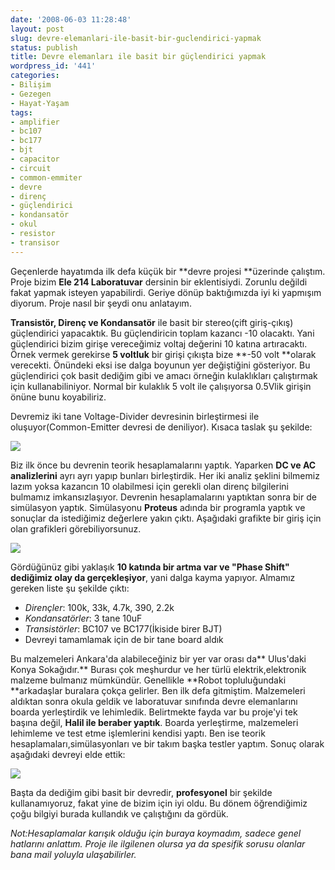 ```yaml
---
date: '2008-06-03 11:28:48'
layout: post
slug: devre-elemanlari-ile-basit-bir-guclendirici-yapmak
status: publish
title: Devre elemanları ile basit bir güçlendirici yapmak
wordpress_id: '441'
categories:
- Bilişim
- Gezegen
- Hayat-Yaşam
tags:
- amplifier
- bc107
- bc177
- bjt
- capacitor
- circuit
- common-emmiter
- devre
- direnç
- güçlendirici
- kondansatör
- okul
- resistor
- transisor
---
```


Geçenlerde hayatımda ilk defa küçük bir **devre projesi **üzerinde çalıştım. Proje bizim **Ele 214 Laboratuvar** dersinin bir eklentisiydi. Zorunlu değildi fakat yapmak isteyen yapabilirdi. Geriye dönüp baktığımızda iyi ki yapmışım diyorum. Proje nasıl bir şeydi onu anlatayım.

**Transistör, Direnç ve Kondansatör** ile basit bir stereo(çift giriş-çıkış) güçlendirici yapacaktık. Bu güçlendiricin toplam kazancı -10 olacaktı. Yani güçlendirici bizim girişe vereceğimiz voltaj değerini 10 katına artıracaktı. Örnek vermek gerekirse **5 voltluk** bir girişi çıkışta bize **-50 volt **olarak verecekti. Önündeki eksi ise dalga boyunun yer değiştiğini gösteriyor. Bu güçlendirici çok basit dediğim gibi ve amacı örneğin kulaklıkları çalıştırmak için  kullanabiliniyor. Normal bir kulaklık 5 volt ile çalışıyorsa 0.5Vlik girişin önüne bunu koyabiliriz. 


Devremiz iki tane Voltage-Divider devresinin birleştirmesi ile oluşuyor(Common-Emitter devresi de deniliyor). Kısaca taslak şu şekilde:

![](http://blog.arsln.org/image/devresema1.jpg)

Biz ilk önce bu devrenin teorik hesaplamalarını yaptık. Yaparken **DC ve AC analizlerini** ayrı ayrı yapıp bunları birleştirdik. Her iki analiz şeklini bilmemiz lazım yoksa kazancın 10 olabilmesi için gerekli olan direnç bilgilerini bulmamız imkansızlaşıyor. Devrenin hesaplamalarını yaptıktan sonra bir de simülasyon yaptık. Simülasyonu **Proteus** adında bir programla yaptık ve sonuçlar da istediğimiz değerlere yakın çıktı. Aşağıdaki grafikte bir giriş için olan grafikleri görebiliyorsunuz.



![](http://blog.arsln.org/image/grafikdevre1.jpg)



Gördüğünüz gibi yaklaşık **10 katında bir artma var ve "Phase Shift" dediğimiz olay da gerçekleşiyor**, yani dalga kayma yapıyor. Almamız gereken liste şu şekilde çıktı:



  * _Dirençler_:  100k, 33k, 4.7k, 390, 2.2k
  * _Kondansatörler_: 3 tane 10uF
  * _Transistörler_: BC107 ve BC177(İkiside birer BJT)
  * Devreyi tamamlamak için de bir tane board aldık


Bu malzemeleri Ankara'da alabileceğiniz bir yer var orası da** Ulus'daki Konya Sokağıdır.** Burası çok meşhurdur ve her türlü elektrik,elektronik malzeme bulmanız mümkündür. Genellikle **Robot topluluğundaki **arkadaşlar buralara çokça gelirler. Ben ilk defa gitmiştim. Malzemeleri aldıktan sonra okula geldik ve laboratuvar sınıfında devre elemanlarını boarda yerleştirdik ve lehimledik. Belirtmekte fayda var bu proje'yi tek başına değil, **Halil ile beraber yaptık**. Boarda yerleştirme, malzemeleri lehimleme ve test etme işlemlerini kendisi yaptı. Ben ise teorik hesaplamaları,simülasyonları ve bir takım başka testler yaptım. Sonuç olarak aşağıdaki devreyi elde ettik:



![](http://blog.arsln.org/image/boarddevre1.jpg)



Başta da dediğim gibi basit bir devredir, **profesyonel** bir şekilde kullanamıyoruz, fakat yine de bizim için iyi oldu. Bu dönem öğrendiğimiz çoğu bilgiyi burada kullandık ve çalıştığını da gördük.

_Not:Hesaplamalar karışık olduğu için buraya koymadım, sadece genel hatlarını anlattım. Proje ile ilgilenen olursa ya da spesifik sorusu olanlar bana mail yoluyla ulaşabilirler._
